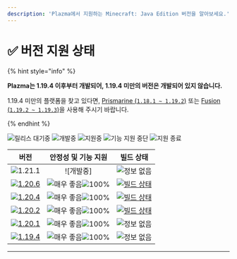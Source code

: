 ```yaml
---
description: 'Plazma에서 지원하는 Minecraft: Java Edition 버전을 알아보세요.'
---
```


# ✅ 버전 지원 상태

{% hint style="info" %}

**Plazma는 1.19.4 이후부터 개발되어, 1.19.4 미만의 버전은 개발되어 있지 않습니다.**

1.19.4 미만의 플랫폼을 찾고 있다면, [Prismarine (`1.18.1 ~ 1.19.2`)](https://github.com/PrismarineTeam/Prismarine) 또는 [Fusion (`1.19.2 ~ 1.19.3`)](https://github.com/RuinedTechnologyUnify/Fusion)을 사용해 주시기 바랍니다.

{% endhint %}

[wtr]: https://badge.plazmamc.org/0/릴리스%20대기중
[idv]: https://badge.plazmamc.org/1/개발중
[atv]: https://badge.plazmamc.org/2/지원중
[fse]: https://badge.plazmamc.org/6/기능%20지원%20중단
[eol]: https://badge.plazmamc.org/4/지원%20종료

[ukn]: https://badge.plazmamc.org/0/정보%20없음
[vgd]: https://badge.plazmamc.org/1/매우%20좋음
[mid]: https://badge.plazmamc.org/6/보통

[100]: https://badge.plazmamc.org/percent/100

![릴리스 대기중][wtr] ![개발중][idv] ![지원중][atv] ![기능 지원 중단][fse] ![지원 종료][eol]

|     버전                                                                           |    안정성    및    기능 지원    |     빌드 상태     |
| :-------------------------------------------------------------------------------: | :-------------------------: | :------------: |
|  ![1.21.1](https://badge.plazmamc.org/0/1.21)                                     | ![개발중]                    | ![정보 없음][ukn] |
| [![1.20.6](https://badge.plazmamc.org/2/1.20.6)](https://git.plazmamc.org/1.20.6) | ![매우 좋음][vgd]![100%][100] | [![빌드 상태](https://build.plazmamc.org/1.20.6)](https://build.plazmamc.org/1.20.6?redirect=true) |
| [![1.20.4](https://badge.plazmamc.org/6/1.20.4)](https://git.plazmamc.org/1.20.4) | ![매우 좋음][vgd]![100%][100] | [![빌드 상태](https://build.plazmamc.org/1.20.4)](https://build.plazmamc.org/1.20.4?redirect=true) |
| [![1.20.2](https://badge.plazmamc.org/4/1.20.2)](https://git.plazmamc.org/1.20.2) | ![매우 좋음][vgd]![100%][100] | [![빌드 상태](https://build.plazmamc.org/1.20.2)](https://build.plazmamc.org/1.20.2?redirect=true) |
| [![1.20.1](https://badge.plazmamc.org/4/1.20.1)](https://git.plazmamc.org/1.20.1) | ![매우 좋음][vgd]![100%][100] | ![정보 없음][ukn] |
| [![1.19.4](https://badge.plazmamc.org/4/1.19.4)](https://git.plazmamc.org/1.19.4) | ![매우 좋음][vgd]![100%][100] | ![정보 없음][ukn] |

***
